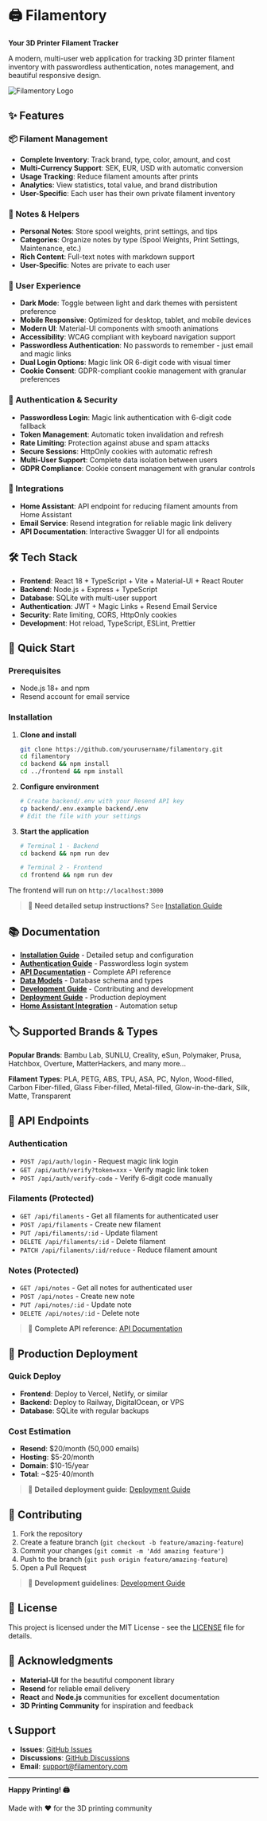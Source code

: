 # 🖨️ Filamentory

**Your 3D Printer Filament Tracker**

A modern, multi-user web application for tracking 3D printer filament inventory with passwordless authentication, notes management, and beautiful responsive design.

![Filamentory Logo](https://via.placeholder.com/200x80/1976d2/ffffff?text=Filamentory)

## ✨ Features

### 📦 Filament Management
- **Complete Inventory**: Track brand, type, color, amount, and cost
- **Multi-Currency Support**: SEK, EUR, USD with automatic conversion
- **Usage Tracking**: Reduce filament amounts after prints
- **Analytics**: View statistics, total value, and brand distribution
- **User-Specific**: Each user has their own private filament inventory

### 📝 Notes & Helpers
- **Personal Notes**: Store spool weights, print settings, and tips
- **Categories**: Organize notes by type (Spool Weights, Print Settings, Maintenance, etc.)
- **Rich Content**: Full-text notes with markdown support
- **User-Specific**: Notes are private to each user

### 🎨 User Experience
- **Dark Mode**: Toggle between light and dark themes with persistent preference
- **Mobile Responsive**: Optimized for desktop, tablet, and mobile devices
- **Modern UI**: Material-UI components with smooth animations
- **Accessibility**: WCAG compliant with keyboard navigation support
- **Passwordless Authentication**: No passwords to remember - just email and magic links
- **Dual Login Options**: Magic link OR 6-digit code with visual timer
- **Cookie Consent**: GDPR-compliant cookie management with granular preferences

### 🔐 Authentication & Security
- **Passwordless Login**: Magic link authentication with 6-digit code fallback
- **Token Management**: Automatic token invalidation and refresh
- **Rate Limiting**: Protection against abuse and spam attacks
- **Secure Sessions**: HttpOnly cookies with automatic refresh
- **Multi-User Support**: Complete data isolation between users
- **GDPR Compliance**: Cookie consent management with granular controls

### 🔗 Integrations
- **Home Assistant**: API endpoint for reducing filament amounts from Home Assistant
- **Email Service**: Resend integration for reliable magic link delivery
- **API Documentation**: Interactive Swagger UI for all endpoints

## 🛠️ Tech Stack

- **Frontend**: React 18 + TypeScript + Vite + Material-UI + React Router
- **Backend**: Node.js + Express + TypeScript
- **Database**: SQLite with multi-user support
- **Authentication**: JWT + Magic Links + Resend Email Service
- **Security**: Rate limiting, CORS, HttpOnly cookies
- **Development**: Hot reload, TypeScript, ESLint, Prettier

## 🚀 Quick Start

### Prerequisites
- Node.js 18+ and npm
- Resend account for email service

### Installation
1. **Clone and install**
   ```bash
   git clone https://github.com/yourusername/filamentory.git
   cd filamentory
   cd backend && npm install
   cd ../frontend && npm install
   ```

2. **Configure environment**
   ```bash
   # Create backend/.env with your Resend API key
   cp backend/.env.example backend/.env
   # Edit the file with your settings
   ```

3. **Start the application**
   ```bash
   # Terminal 1 - Backend
   cd backend && npm run dev
   
   # Terminal 2 - Frontend  
   cd frontend && npm run dev
   ```

The frontend will run on `http://localhost:3000`

> 📖 **Need detailed setup instructions?** See [Installation Guide](docs/INSTALLATION.md)

## 📚 Documentation

- **[Installation Guide](docs/INSTALLATION.md)** - Detailed setup and configuration
- **[Authentication Guide](docs/AUTHENTICATION.md)** - Passwordless login system
- **[API Documentation](docs/API.md)** - Complete API reference
- **[Data Models](docs/DATA_MODELS.md)** - Database schema and types
- **[Development Guide](docs/DEVELOPMENT.md)** - Contributing and development
- **[Deployment Guide](docs/DEPLOYMENT.md)** - Production deployment
- **[Home Assistant Integration](docs/HOME_ASSISTANT.md)** - Automation setup

## 🏷️ Supported Brands & Types

**Popular Brands**: Bambu Lab, SUNLU, Creality, eSun, Polymaker, Prusa, Hatchbox, Overture, MatterHackers, and many more...

**Filament Types**: PLA, PETG, ABS, TPU, ASA, PC, Nylon, Wood-filled, Carbon Fiber-filled, Glass Fiber-filled, Metal-filled, Glow-in-the-dark, Silk, Matte, Transparent

## 🔌 API Endpoints

### Authentication
- `POST /api/auth/login` - Request magic link login
- `GET /api/auth/verify?token=xxx` - Verify magic link token
- `POST /api/auth/verify-code` - Verify 6-digit code manually

### Filaments (Protected)
- `GET /api/filaments` - Get all filaments for authenticated user
- `POST /api/filaments` - Create new filament
- `PUT /api/filaments/:id` - Update filament
- `DELETE /api/filaments/:id` - Delete filament
- `PATCH /api/filaments/:id/reduce` - Reduce filament amount

### Notes (Protected)
- `GET /api/notes` - Get all notes for authenticated user
- `POST /api/notes` - Create new note
- `PUT /api/notes/:id` - Update note
- `DELETE /api/notes/:id` - Delete note

> 📖 **Complete API reference**: [API Documentation](docs/API.md)

## 🚀 Production Deployment

### Quick Deploy
- **Frontend**: Deploy to Vercel, Netlify, or similar
- **Backend**: Deploy to Railway, DigitalOcean, or VPS
- **Database**: SQLite with regular backups

### Cost Estimation
- **Resend**: $20/month (50,000 emails)
- **Hosting**: $5-20/month
- **Domain**: $10-15/year
- **Total**: ~$25-40/month

> 📖 **Detailed deployment guide**: [Deployment Guide](docs/DEPLOYMENT.md)

## 🤝 Contributing

1. Fork the repository
2. Create a feature branch (`git checkout -b feature/amazing-feature`)
3. Commit your changes (`git commit -m 'Add amazing feature'`)
4. Push to the branch (`git push origin feature/amazing-feature`)
5. Open a Pull Request

> 📖 **Development guidelines**: [Development Guide](docs/DEVELOPMENT.md)

## 📄 License

This project is licensed under the MIT License - see the [LICENSE](LICENSE) file for details.

## 🙏 Acknowledgments

- **Material-UI** for the beautiful component library
- **Resend** for reliable email delivery
- **React** and **Node.js** communities for excellent documentation
- **3D Printing Community** for inspiration and feedback

## 📞 Support

- **Issues**: [GitHub Issues](https://github.com/yourusername/filamentory/issues)
- **Discussions**: [GitHub Discussions](https://github.com/yourusername/filamentory/discussions)
- **Email**: support@filamentory.com

---

**Happy Printing! 🖨️**

Made with ❤️ for the 3D printing community